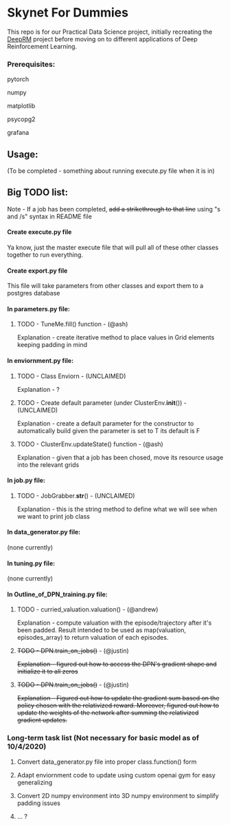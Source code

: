 # Skynet For Dummies

This repo is for our Practical Data Science project, initially recreating the [DeepRM](https://people.csail.mit.edu/alizadeh/papers/deeprm-hotnets16.pdf) project
before moving on to different applications of Deep Reinforcement Learning.


### Prerequisites:

pytorch

numpy

matplotlib

psycopg2

grafana


## Usage:

(To be completed - something about running execute.py file when it is in)

## Big TODO list:

Note - If a job has been completed, <s>add a strikethrough to that line</s> using "s and /s" syntax in README file

#### Create execute.py file
Ya know, just the master execute file that will pull all of these other classes together to run everything.


#### Create export.py file
This file will take parameters from other classes and export them to a postgres database


#### In parameters.py file:

1. TODO - TuneMe.fill() function - (@ash)

    Explanation - create iterative method to place values in Grid elements keeping padding in mind


#### In enviornment.py file:

1. TODO - Class Enviorn - (UNCLAIMED)

    Explanation - ?

2. TODO - Create default parameter (under ClusterEnv.__init__()) - (UNCLAIMED)

    Explanation - create a default parameter for the constructor to automatically build given the parameter is set to T its default is F

3. TODO - ClusterEnv.updateState() function - (@ash)

    Explanation - given that a job has been chosed, move its resource usage into the relevant grids


#### In job.py file:

1. TODO - JobGrabber.__str__() - (UNCLAIMED)

    Explanation - this is the string method to define what we will see when we want to print job class


#### In data_generator.py file:

(none currently)


#### In tuning.py file:

(none currently)


#### In Outline_of_DPN_training.py file:

1. TODO - curried_valuation.valuation() - (@andrew)

    Explanation - compute valuation with the episode/trajectory after it's been padded. Result intended to be used as
    map(valuation, episodes_array) to return valuation of each episodes.

2. <s>TODO - DPN.train_on_jobs()</s> - (@justin)

    <s>Explanation - figured out how to access the DPN's gradient shape and initialize it to all zeros </s>

3. <s>TODO - DPN.train_on_jobs()</s> - (@justin)

    <s>Explanation - Figured out how to update the gradient sum based on the policy chosen with the relativized reward. Moreover, figured out how to update the weights of the network after summing the relativized gradient updates. </s>


### Long-term task list (Not necessary for basic model as of 10/4/2020)

1. Convert data_generator.py file into proper class.function() form

2. Adapt enviornment code to update using custom openai gym for easy generalizing

3. Convert 2D numpy environment into 3D numpy environment to simplify padding issues

4. ... ?
